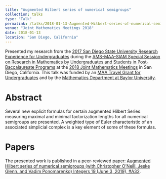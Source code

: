 ```yaml
---
title: "Augmented Hilbert series of numerical semigroups"
collection: talks
type: "Talk"
permalink: /talks/2018-01-13-Augmented-Hilbert-series-of-numerical-semigroups
venue: "Joint Mathematics Meetings 2018"
date: 2018-01-13
location: "San Diego, California"
---
```


Presented my research from the [2017 San Diego State University Research Experience for Undergraduates](http://www.sci.sdsu.edu/math-reu/index.html) during the [AMS-MAA-SIAM Special Session on Research in Mathematics by Undergraduates and Students in Post-Baccalaureate Programs](https://www.jointmathematicsmeetings.org//meetings/national/jmm2018/2197_program_ss19.html)  at the [2018 Joint Mathematics Meetings](https://www.jointmathematicsmeetings.org/meetings/national/jmm2018/2197_intro) in San Diego, California. This talk was funded by an [MAA Travel Grant for Undergraduates](https://www.maa.org/programs/maa-grants) and by the [Mathematics Department at Baylor University](https://www.baylor.edu/math/).

# Abstract

Several new explicit formulas for certain augmented Hilbert Series measuring maximal and minimal factorization lengths for all numerical semigroups are presented. A weighted type of Euler characteristic of an associated simplicial complex is a key element of some of these formulas.  

# Papers

The presented work is published in a peer-reviewed paper: [Augmented Hilbert series of numerical semigroups (with Christopher O’Neill, Jeske Glenn, and Vadim Ponomarenko) Integers 19 (June 3, 2019), #A32](../publication/2019-06-03-Augmented-Hilbert-series-of-numerical-semigroups).
